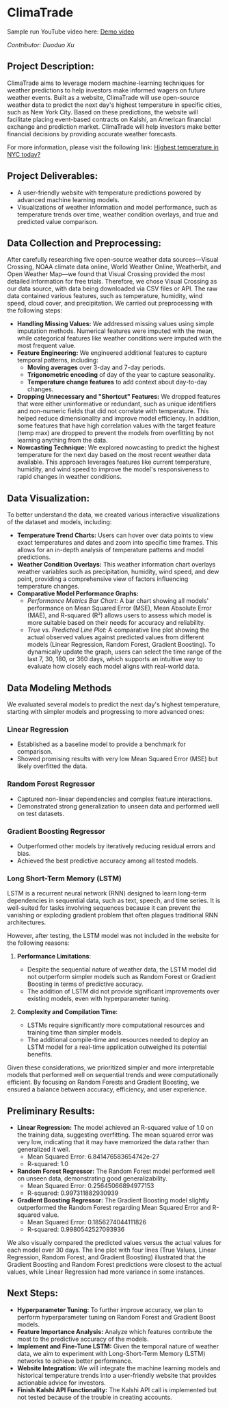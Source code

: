 # ClimaTrade

Sample run YouTube video here:
[Demo video](https://youtu.be/-JLXc4ZJAxY)

*Contributor: Duoduo Xu*

## Project Description:

ClimaTrade aims to leverage modern machine-learning techniques for weather predictions to help investors make informed wagers on future weather events. Built as a website, ClimaTrade will use open-source weather data to predict the next day's highest temperature in specific cities, such as New York City. Based on these predictions, the website will facilitate placing event-based contracts on Kalshi, an American financial exchange and prediction market. ClimaTrade will help investors make better financial decisions by providing accurate weather forecasts. 

For more information, please visit the following link:
[Highest temperature in NYC today?](https://kalshi.com/markets/highny/highest-temperature-in-nyc?1ClickUuid=fd7a903c-4aff-48b5-a69b-bbb536ad86d4)

## Project Deliverables:

* A user-friendly website with temperature predictions powered by advanced machine learning models.
* Visualizations of weather information and model performance, such as temperature trends over time, weather condition overlays, and true and predicted value comparison.

## Data Collection and Preprocessing:

After carefully researching five open-source weather data sources—Visual Crossing, NOAA climate data online, World Weather Online, Weatherbit, and Open Weather Map—we found that Visual Crossing provided the most detailed information for free trials. Therefore, we chose Visual Crossing as our data source, with data being downloaded via CSV files or API.
The raw data contained various features, such as temperature, humidity, wind speed, cloud cover, and precipitation. We carried out preprocessing with the following steps:
* **Handling Missing Values:** We addressed missing values using simple imputation methods. Numerical features were imputed with the mean, while categorical features like weather conditions were imputed with the most frequent value.
* **Feature Engineering:** We engineered additional features to capture temporal patterns, including:
    * **Moving averages** over 3-day and 7-day periods.
    * **Trigonometric encoding** of day of the year to capture seasonality.
    * **Temperature change features** to add context about day-to-day changes.
* **Dropping Unnecessary and "Shortcut" Features:** We dropped features that were either uninformative or redundant, such as unique identifiers and non-numeric fields that did not correlate with temperature. This helped reduce dimensionality and improve model efficiency. In addition, some features that have high correlation values with the target feature (temp max) are dropped to prevent the models from overfitting by not learning anything from the data.
* **Nowcasting Technique:** We explored nowcasting to predict the highest temperature for the next day based on the most recent weather data available. This approach leverages features like current temperature, humidity, and wind speed to improve the model's responsiveness to rapid changes in weather conditions.

## Data Visualization:
To better understand the data, we created various interactive visualizations of the dataset and models, including:
* **Temperature Trend Charts:** Users can hover over data points to view exact temperatures and dates and zoom into specific time frames. This allows for an in-depth analysis of temperature patterns and model predictions.
* **Weather Condition Overlays:** This weather information chart overlays weather variables such as precipitation, humidity, wind speed, and dew point, providing a comprehensive view of factors influencing temperature changes.
* **Comparative Model Performance Graphs:**
   * *Performance Metrics Bar Chart:* A bar chart showing all models' performance on Mean Squared Error (MSE), Mean Absolute Error (MAE), and R-squared (R²) allows users to assess which model is more suitable based on their needs for accuracy and reliability.
   * *True vs. Predicted Line Plot:* A comparative line plot showing the actual observed values against predicted values from different models (Linear Regression, Random Forest, Gradient Boosting).
To dynamically update the graph, users can select the time range of the last 7, 30, 180, or 360 days, which supports an intuitive way to evaluate how closely each model aligns with real-world data.

## **Data Modeling Methods**

We evaluated several models to predict the next day's highest temperature, starting with simpler models and progressing to more advanced ones:

### **Linear Regression**
- Established as a baseline model to provide a benchmark for comparison.  
- Showed promising results with very low Mean Squared Error (MSE) but likely overfitted the data.

### **Random Forest Regressor**
- Captured non-linear dependencies and complex feature interactions.  
- Demonstrated strong generalization to unseen data and performed well on test datasets.

### **Gradient Boosting Regressor**
- Outperformed other models by iteratively reducing residual errors and bias.  
- Achieved the best predictive accuracy among all tested models.

### **Long Short-Term Memory (LSTM)**
LSTM is a recurrent neural network (RNN) designed to learn long-term dependencies in sequential data, such as text, speech, and time series. It is well-suited for tasks involving sequences because it can prevent the vanishing or exploding gradient problem that often plagues traditional RNN architectures.

However, after testing, the LSTM model was not included in the website for the following reasons:

1. **Performance Limitations**:  
   - Despite the sequential nature of weather data, the LSTM model did not outperform simpler models such as Random Forest or Gradient Boosting in terms of predictive accuracy.  
   - The addition of LSTM did not provide significant improvements over existing models, even with hyperparameter tuning.

2. **Complexity and Compilation Time**:  
   - LSTMs require significantly more computational resources and training time than simpler models.  
   - The additional compile-time and resources needed to deploy an LSTM model for a real-time application outweighed its potential benefits.

Given these considerations, we prioritized simpler and more interpretable models that performed well on sequential trends and were computationally efficient. By focusing on Random Forests and Gradient Boosting, we ensured a balance between accuracy, efficiency, and user experience.


## Preliminary Results:
* **Linear Regression:** The model achieved an R-squared value of 1.0 on the training data, suggesting overfitting. The mean squared error was very low, indicating that it may have memorized the data rather than generalized it well.
    * Mean Squared Error: 6.841476583654742e-27
    * R-squared: 1.0
* **Random Forest Regressor:** The Random Forest model performed well on unseen data, demonstrating good generalizability.
    * Mean Squared Error: 0.25645066894977153
    * R-squared: 0.997311882930939
* **Gradient Boosting Regressor:** The Gradient Boosting model slightly outperformed the Random Forest regarding Mean Squared Error and R-squared value.
    * Mean Squared Error: 0.1856274044111826
    * R-squared: 0.9980542527093936

We also visually compared the predicted values versus the actual values for each model over 30 days. The line plot with four lines (True Values, Linear Regression, Random Forest, and Gradient Boosting) illustrated that the Gradient Boosting and Random Forest predictions were closest to the actual values, while Linear Regression had more variance in some instances.

## Next Steps:
* **Hyperparameter Tuning:** To further improve accuracy, we plan to perform hyperparameter tuning on Random Forest and Gradient Boost models.
* **Feature Importance Analysis:** Analyze which features contribute the most to the predictive accuracy of the models.
* **Implement and Fine-Tune LSTM:** Given the temporal nature of weather data, we aim to experiment with Long-Short-Term Memory (LSTM) networks to achieve better performance.
* **Website Integration:** We will integrate the machine learning models and historical temperature trends into a user-friendly website that provides actionable advice for investors.
* **Finish Kalshi API Functionality:** The Kalshi API call is implemented but not tested because of the trouble in creating accounts.
